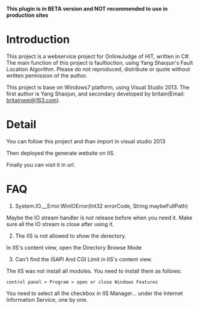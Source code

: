 **This plugin is in BETA version and NOT recommended to use in production sites**

Introduction
============
This project is a webservice project for OnlineJudge of HIT, written in C#. The main function of this project is faultloction, using Yang Shaojun's Fault Location Algorithm. Please do not reproduced, distribute or quote without written permission of the author.

This project is base on Windows7 platform, using Visual Studio 2013. The first author is Yang Shaojun, and secondary developed by britain(Email: britainwei@163.com). 

Detail
======
You can follow this project and than import in visual studio 2013

Then deployed the generate website on IIS.

Finally you can visit it in url.

FAQ
===
1. System.IO.__Error.WinIOError(Int32 errorCode, String maybeFullPath)

Maybe the IO stream handler is not release before when you need it. Make sure all the IO stream is close after using it.

2. The IIS is not allowed to show the derectory.

In IIS's content view, open the Directory Browse Mode

3. Can't find the ISAPI And CGI Limit in IIS's content view.

The IIS was not install all modules. You need to install them as follows:
~~~~~
control panel > Program > open or close Windows Features
~~~~~
You need to select all the checkbox in IIS Manager... under the  Internet Information Service, one by one.